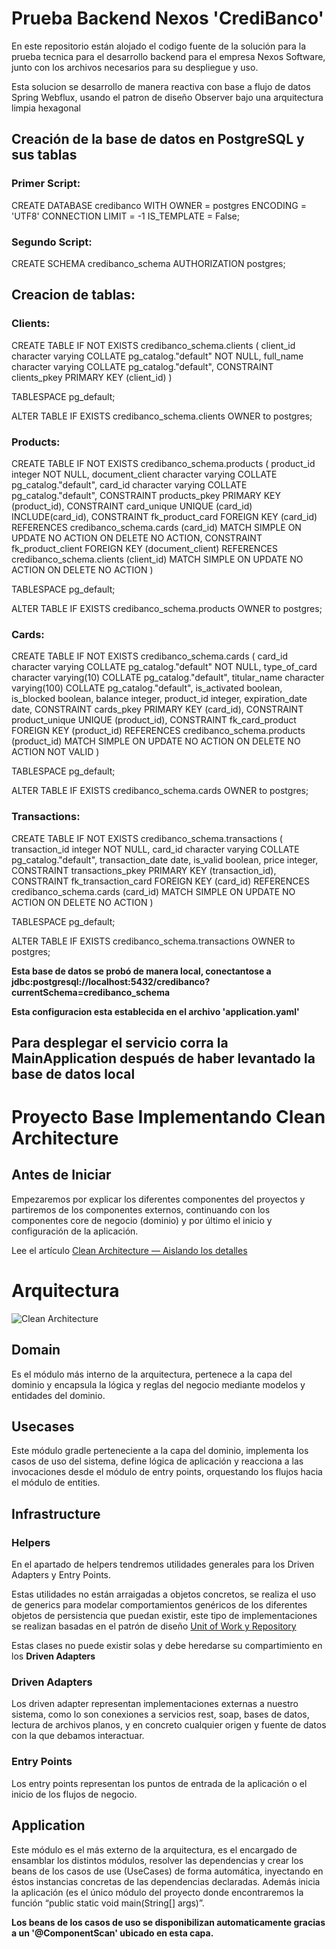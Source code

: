 # Prueba Backend Nexos 'CrediBanco'
En este repositorio están alojado el codigo fuente de la solución para la prueba tecnica para el desarrollo backend para el empresa Nexos Software, junto con los archivos necesarios para su despliegue y uso.

Esta solucion se desarrollo de manera reactiva con base a flujo de datos Spring Webflux, usando el patron de diseño Observer bajo una arquitectura limpia hexagonal



## Creación de la base de datos en PostgreSQL y sus tablas

### Primer Script:  

CREATE DATABASE credibanco WITH
OWNER = postgres
ENCODING = 'UTF8'
CONNECTION LIMIT = -1
IS_TEMPLATE = False;

### Segundo Script:

CREATE SCHEMA credibanco_schema
AUTHORIZATION postgres;

## Creacion de tablas:

### Clients:

CREATE TABLE IF NOT EXISTS credibanco_schema.clients
(
client_id character varying COLLATE pg_catalog."default" NOT NULL,
full_name character varying COLLATE pg_catalog."default",
CONSTRAINT clients_pkey PRIMARY KEY (client_id)
)

TABLESPACE pg_default;

ALTER TABLE IF EXISTS credibanco_schema.clients
OWNER to postgres;

### Products:


CREATE TABLE IF NOT EXISTS credibanco_schema.products
(
product_id integer NOT NULL,
document_client character varying COLLATE pg_catalog."default",
card_id character varying COLLATE pg_catalog."default",
CONSTRAINT products_pkey PRIMARY KEY (product_id),
CONSTRAINT card_unique UNIQUE (card_id)
INCLUDE(card_id),
CONSTRAINT fk_product_card FOREIGN KEY (card_id)
REFERENCES credibanco_schema.cards (card_id) MATCH SIMPLE
ON UPDATE NO ACTION
ON DELETE NO ACTION,
CONSTRAINT fk_product_client FOREIGN KEY (document_client)
REFERENCES credibanco_schema.clients (client_id) MATCH SIMPLE
ON UPDATE NO ACTION
ON DELETE NO ACTION
)

TABLESPACE pg_default;

ALTER TABLE IF EXISTS credibanco_schema.products
OWNER to postgres;

### Cards:

CREATE TABLE IF NOT EXISTS credibanco_schema.cards
(
card_id character varying COLLATE pg_catalog."default" NOT NULL,
type_of_card character varying(10) COLLATE pg_catalog."default",
titular_name character varying(100) COLLATE pg_catalog."default",
is_activated boolean,
is_blocked boolean,
balance integer,
product_id integer,
expiration_date date,
CONSTRAINT cards_pkey PRIMARY KEY (card_id),
CONSTRAINT product_unique UNIQUE (product_id),
CONSTRAINT fk_card_product FOREIGN KEY (product_id)
REFERENCES credibanco_schema.products (product_id) MATCH SIMPLE
ON UPDATE NO ACTION
ON DELETE NO ACTION
NOT VALID
)

TABLESPACE pg_default;

ALTER TABLE IF EXISTS credibanco_schema.cards
OWNER to postgres;

### Transactions:

CREATE TABLE IF NOT EXISTS credibanco_schema.transactions
(
transaction_id integer NOT NULL,
card_id character varying COLLATE pg_catalog."default",
transaction_date date,
is_valid boolean,
price integer,
CONSTRAINT transactions_pkey PRIMARY KEY (transaction_id),
CONSTRAINT fk_transaction_card FOREIGN KEY (card_id)
REFERENCES credibanco_schema.cards (card_id) MATCH SIMPLE
ON UPDATE NO ACTION
ON DELETE NO ACTION
)

TABLESPACE pg_default;

ALTER TABLE IF EXISTS credibanco_schema.transactions
OWNER to postgres;

**Esta base de datos se probó de manera local, conectantose a jdbc:postgresql://localhost:5432/credibanco?currentSchema=credibanco_schema**


**Esta configuracion esta establecida en el archivo 'application.yaml'**

## Para desplegar el servicio corra la MainApplication después de haber levantado la base de datos local 

# Proyecto Base Implementando Clean Architecture

## Antes de Iniciar

Empezaremos por explicar los diferentes componentes del proyectos y partiremos de los componentes externos, continuando con los componentes core de negocio (dominio) y por último el inicio y configuración de la aplicación.

Lee el artículo [Clean Architecture — Aislando los detalles](https://medium.com/bancolombia-tech/clean-architecture-aislando-los-detalles-4f9530f35d7a)

# Arquitectura

![Clean Architecture](https://miro.medium.com/max/1400/1*ZdlHz8B0-qu9Y-QO3AXR_w.png)

## Domain

Es el módulo más interno de la arquitectura, pertenece a la capa del dominio y encapsula la lógica y reglas del negocio mediante modelos y entidades del dominio.

## Usecases

Este módulo gradle perteneciente a la capa del dominio, implementa los casos de uso del sistema, define lógica de aplicación y reacciona a las invocaciones desde el módulo de entry points, orquestando los flujos hacia el módulo de entities.

## Infrastructure

### Helpers

En el apartado de helpers tendremos utilidades generales para los Driven Adapters y Entry Points.

Estas utilidades no están arraigadas a objetos concretos, se realiza el uso de generics para modelar comportamientos
genéricos de los diferentes objetos de persistencia que puedan existir, este tipo de implementaciones se realizan
basadas en el patrón de diseño [Unit of Work y Repository](https://medium.com/@krzychukosobudzki/repository-design-pattern-bc490b256006)

Estas clases no puede existir solas y debe heredarse su compartimiento en los **Driven Adapters**

### Driven Adapters

Los driven adapter representan implementaciones externas a nuestro sistema, como lo son conexiones a servicios rest,
soap, bases de datos, lectura de archivos planos, y en concreto cualquier origen y fuente de datos con la que debamos
interactuar.

### Entry Points

Los entry points representan los puntos de entrada de la aplicación o el inicio de los flujos de negocio.

## Application

Este módulo es el más externo de la arquitectura, es el encargado de ensamblar los distintos módulos, resolver las dependencias y crear los beans de los casos de use (UseCases) de forma automática, inyectando en éstos instancias concretas de las dependencias declaradas. Además inicia la aplicación (es el único módulo del proyecto donde encontraremos la función “public static void main(String[] args)”.

**Los beans de los casos de uso se disponibilizan automaticamente gracias a un '@ComponentScan' ubicado en esta capa.**
